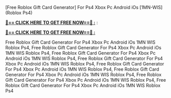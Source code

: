[Free Roblox Gift Card Generator] For Ps4 Xbox Pc Android iOs [1MN-WIS] (Roblox Ps4)

**[🔴== CLICK HERE TO GET FREE NOW==🔴 :](https://oercommons.s3.amazonaws.com/media/courseware/relatedresource/file/all-zit.html)**
:

**[🔴== CLICK HERE TO GET FREE NOW==🔴 :](https://oercommons.s3.amazonaws.com/media/courseware/relatedresource/file/gift-zit.html)**

 Free Roblox Gift Card Generator For Ps4 Xbox Pc Android iOs 1MN WIS Roblox Ps4, Free Roblox Gift Card Generator For Ps4 Xbox Pc Android iOs 1MN WIS Roblox Ps4, Free Roblox Gift Card Generator For Ps4 Xbox Pc Android iOs 1MN WIS Roblox Ps4, Free Roblox Gift Card Generator For Ps4 Xbox Pc Android iOs 1MN WIS Roblox Ps4, Free Roblox Gift Card Generator For Ps4 Xbox Pc Android iOs 1MN WIS Roblox Ps4, Free Roblox Gift Card Generator For Ps4 Xbox Pc Android iOs 1MN WIS Roblox Ps4, Free Roblox Gift Card Generator For Ps4 Xbox Pc Android iOs 1MN WIS Roblox Ps4, Free Roblox Gift Card Generator For Ps4 Xbox Pc Android iOs 1MN WIS Roblox Ps4
